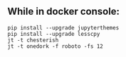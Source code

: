 ## While in docker console:

```
pip install --upgrade jupyterthemes
pip install --upgrade lesscpy
jt -t chesterish
jt -t onedork -f roboto -fs 12
```